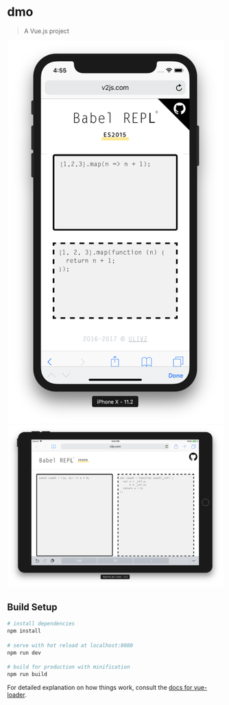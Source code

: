 # dmo

> A Vue.js project

![](./.media/iphoneX.png)
![](./.media/iPad.png)


## Build Setup

``` bash
# install dependencies
npm install

# serve with hot reload at localhost:8080
npm run dev

# build for production with minification
npm run build
```

For detailed explanation on how things work, consult the [docs for vue-loader](http://vuejs.github.io/vue-loader).
